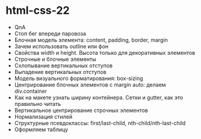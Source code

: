 # html-css-22

- QnA
- Стоп бег впереди паровоза
- Блочная модель элемента: content, padding, border, margin
- Зачем использовать outline или фон
- Свойства width и height. Высота только для декоративных элементов
- Строчные и блочные элементы
- Схлопывание вертикальных отступов
- Выпадение вертикальных отступов
- Модель визуального форматирования: box-sizing
- Центрирование блочных элементов с margin auto: делаем div.container
- Как на макете узнать ширину контейнера. Сетки и gutter, как это правильно
  читать
- Вертикальное центрирование строчных элементов
- Нормализация стилей
- Структурные псевдоклассы: first/last-сhild, nth-child/nth-last-child
- Оформляем таблицу
